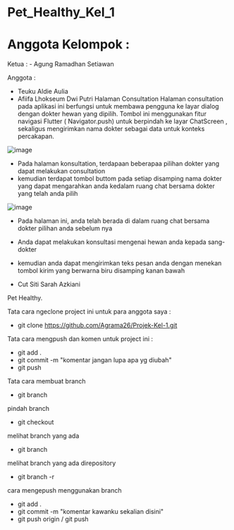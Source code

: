# Pet_Healthy_Kel_1

# Anggota Kelompok :

Ketua : - Agung Ramadhan Setiawan

Anggota : 
- Teuku Aldie Aulia
- Afiifa Lhokseum Dwi Putri
Halaman Consultation
Halaman consultation pada aplikasi ini berfungsi untuk membawa pengguna ke layar dialog dengan dokter hewan yang dipilih.
Tombol ini menggunakan fitur navigasi Flutter ( Navigator.push) untuk berpindah ke layar ChatScreen , sekaligus mengirimkan nama dokter sebagai data untuk konteks percakapan.

![image](https://github.com/user-attachments/assets/a12dc667-065b-4a78-81c4-911724bad4b2)
- Pada halaman konsultation, terdapaan beberapaa pilihan dokter yang dapat melakukan consultation
- kemudian terdapat tombol buttom pada setiap disamping nama dokter yang dapat mengarahkan anda kedalam ruang chat bersama dokter yang telah anda pilih
  
![image](https://github.com/user-attachments/assets/a16f600c-ef5a-4876-a631-e0b7c38cfb92)
- Pada halaman ini, anda telah berada di dalam ruang chat bersama dokter pilihan anda sebelum nya
- Anda dapat melakukan konsultasi mengenai hewan anda kepada sang-dokter
- kemudian anda dapat mengirimkan teks pesan anda dengan menekan tombol kirim yang berwarna biru disamping kanan bawah  


- Cut Siti Sarah Azkiani 

Pet Healthy.

Tata cara ngeclone project ini untuk para anggota saya :

- git clone https://github.com/Agrama26/Projek-Kel-1.git

Tata cara mengpush dan komen untuk project ini :

- git add .
- git commit -m "komentar jangan lupa apa yg diubah"
- git push

Tata cara membuat branch

- git branch <nama branch kalian>

pindah branch

- git checkout <nama branch kalia>

melihat branch yang ada

- git branch

melihat branch yang ada direpository

- git branch -r

cara mengepush menggunakan branch

- git add .
- git commit -m "komentar kawanku sekalian disini"
- git push origin <nama branch kalian> / git push <nama branch kalian>


